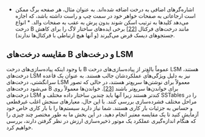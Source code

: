 *  اشاره‌گرهای اضافی به درخت اضافه شده‌اند. به عنوان مثال، هر صفحه برگ ممکن است ارجاعاتی به
صفحات خواهر خود در سمت چپ و راست داشته باشد، که اجازه می‌دهد کلیدها به ترتیب اسکن شوند بدون پرش به عقب
به صفحات والد. *   انواع درخت B مانند درخت‌های فرکتال
  [[22](ch03.html#Kuszmaul2014wr)] برخی ایده‌های ساختار لاگ را برای کاهش جستجوهای دیسک قرض می‌گیرند (و آنها
  هیچ ارتباطی با فرکتال‌ها ندارند).
 ## مقایسه درخت‌های B و درخت‌های LSM 
با وجود اینکه پیاده‌سازی‌های درخت B عموماً بالغ‌تر از پیاده‌سازی‌های درخت LSM هستند،
درخت‌های LSM نیز به دلیل ویژگی‌های عملکردشان جالب هستند. به عنوان یک قاعده سرانگشتی،
درخت‌های LSM معمولاً برای نوشتن‌ها سریع‌تر هستند، در حالی که تصور می‌شود درخت‌های B برای خواندن‌ها سریع‌تر باشند
[[23](ch03.html#Athanassoulis2016jk)].
خواندن‌ها معمولاً روی درخت‌های LSM کندتر هستند زیرا آنها باید چندین ساختار داده مختلف
و SSTables را در مراحل مختلف فشرده‌سازی بررسی کنند. با این حال، معیارهای سنجش اغلب غیرقطعی و حساس به جزئیات بار کاری هستند. شما نیاز دارید
سیستم‌ها را با بار کاری خاص خود آزمایش کنید تا یک مقایسه معتبر انجام دهید. در این بخش ما
به طور مختصر چند چیزی را که هنگام اندازه‌گیری عملکرد یک
موتور ذخیره‌سازی ارزش در نظر گرفتن دارند، بررسی خواهیم کرد.